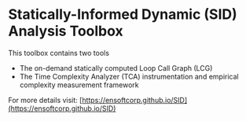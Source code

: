 # Statically-Informed Dynamic (SID) Analysis Toolbox

This toolbox contains two tools
- The on-demand statically computed Loop Call Graph (LCG)
- The Time Complexity Analyzer (TCA) instrumentation and empirical complexity measurement framework

For more details visit: [https://ensoftcorp.github.io/SID](https://ensoftcorp.github.io/SID)
